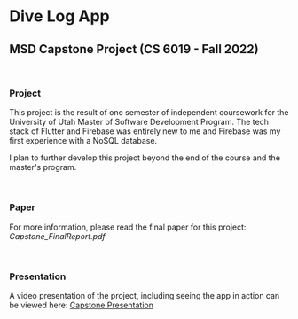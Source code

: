 # Dive Log App

## MSD Capstone Project (CS 6019 - Fall 2022)

&nbsp;

### Project

This project is the result of one semester of independent coursework for the University of Utah Master of Software Development Program. The tech stack of Flutter and Firebase was entirely new to me and Firebase was my first experience with a NoSQL database.

I plan to further develop this project beyond the end of the course and the master's program.

&nbsp;

### Paper

For more information, please read the final paper for this project: _Capstone_FinalReport.pdf_

&nbsp;

### Presentation

A video presentation of the project, including seeing the app in action can be viewed here: [Capstone Presentation](https://youtu.be/9psvLQsVd3U)
